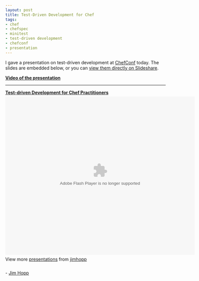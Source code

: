 ```yaml
---
layout: post
title: Test-Driven Development for Chef
tags:
- chef
- chefspec
- minitest
- test-driven development
- chefconf
- presentation
---
```



I gave a presentation on test-driven development at
[ChefConf](http://chefconf.opscode.com/) today. The slides are embedded below,
or you can [view them directly on
Slideshare](http://www.slideshare.net/jimhopp/testdriven-development-for-chef-practitioners).

**[Video of the presentation](http://www.youtube.com/watch?v=o2e0aZUAVGw)**


---

<div style="width:595px" id="__ss_12964578"><strong style="display:block;margin:12px 0 4px"><a href="http://www.slideshare.net/jimhopp/testdriven-development-for-chef-practitioners" title="Test-driven Development for Chef Practitioners" target="_blank">Test-driven Development for Chef Practitioners</a></strong><object id="__sse12964578" width="595" height="497"><param name="movie" value="http://static.slidesharecdn.com/swf/ssplayer2.swf?doc=chef-conf-preso2-120516230059-phpapp02&amp;rel=0&amp;stripped_title=testdriven-development-for-chef-practitioners&amp;userName=jimhopp" /><param name="allowFullScreen" value="true"/><param name="allowScriptAccess" value="always"/><param name="wmode" value="transparent"/><embed name="__sse12964578" src="http://static.slidesharecdn.com/swf/ssplayer2.swf?doc=chef-conf-preso2-120516230059-phpapp02&amp;rel=0&amp;stripped_title=testdriven-development-for-chef-practitioners&amp;userName=jimhopp" type="application/x-shockwave-flash" allowscriptaccess="always" allowfullscreen="true" wmode="transparent" width="595" height="497"></embed></object><div style="padding:5px 0 12px">View more <a href="http://www.slideshare.net/" target="_blank">presentations</a> from <a href="http://www.slideshare.net/jimhopp" target="_blank">jimhopp</a></div></div>


\- [Jim Hopp](https://github.com/jimhopp/)
